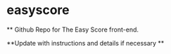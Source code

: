 # easyscore

** Github Repo for The Easy Score front-end.   

**Update with instructions and details if necessary **
